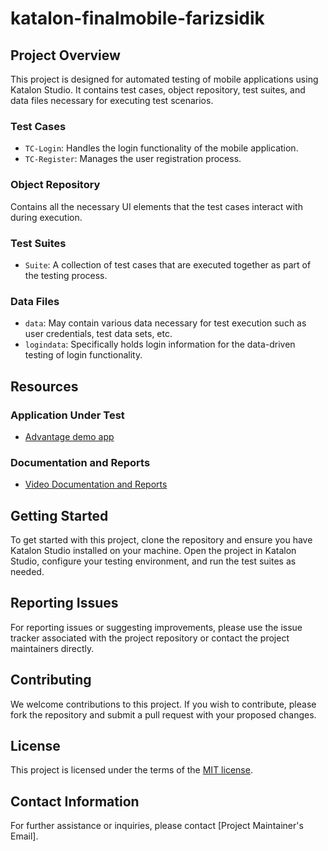 # katalon-finalmobile-farizsidik

## Project Overview
This project is designed for automated testing of mobile applications using Katalon Studio. It contains test cases, object repository, test suites, and data files necessary for executing test scenarios.

### Test Cases
- `TC-Login`: Handles the login functionality of the mobile application.
- `TC-Register`: Manages the user registration process.

### Object Repository
Contains all the necessary UI elements that the test cases interact with during execution.

### Test Suites
- `Suite`: A collection of test cases that are executed together as part of the testing process.

### Data Files
- `data`: May contain various data necessary for test execution such as user credentials, test data sets, etc.
- `logindata`: Specifically holds login information for the data-driven testing of login functionality.

## Resources

### Application Under Test
- [Advantage demo app](https://drive.google.com/file/d/17P4pj9xfHOrza49yzf3yDo6rh7rD5yvN/view)

### Documentation and Reports
- [Video Documentation and Reports](https://drive.google.com/drive/folders/12QrQPMLh5ACHE2xHYkjNLBjcNbeJgJwH?usp=drive_link)

## Getting Started
To get started with this project, clone the repository and ensure you have Katalon Studio installed on your machine. Open the project in Katalon Studio, configure your testing environment, and run the test suites as needed.

## Reporting Issues
For reporting issues or suggesting improvements, please use the issue tracker associated with the project repository or contact the project maintainers directly.

## Contributing
We welcome contributions to this project. If you wish to contribute, please fork the repository and submit a pull request with your proposed changes.

## License
This project is licensed under the terms of the [MIT license](LICENSE).

## Contact Information
For further assistance or inquiries, please contact [Project Maintainer's Email].
